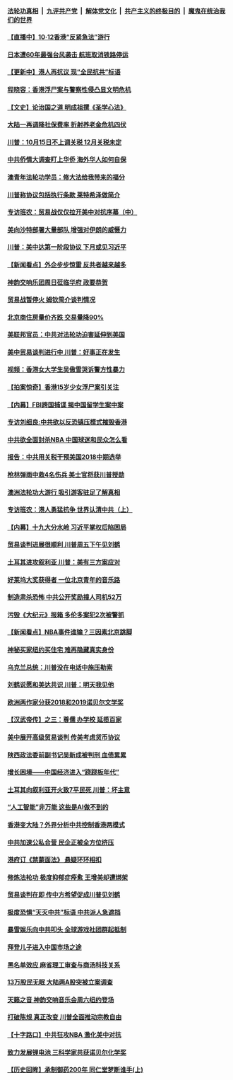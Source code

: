 ####  [法轮功真相](../../../../basic/blob/master/README.md?t=10121313) &nbsp;|&nbsp; [九评共产党](../../../../9ping.md/blob/master/README.md?t=10121313) &nbsp;|&nbsp; [解体党文化](../../../../jtdwh.md/blob/master/README.md?t=10121313)  &nbsp;|&nbsp; [共产主义的终极目的](../../../../gczydzjmd.md/blob/master/README.md?t=10121313) &nbsp;|&nbsp; [魔鬼在统治我们的世界](../../../../mgztzwmdsj.md/blob/master/README.md?t=10121313) 

#### [【直播中】10·12香港“反紧急法”游行](../pages/nf4514/n11582934.md?t=10121313) 

#### [日本遭60年最强台风袭击 航班取消铁路停运](../pages/nf4514/n11584166.md?t=10121313) 

#### [【更新中】港人再抗议 现“全民抗共”标语](../pages/nf4514/n11583751.md?t=10121313) 

#### [程晓容：香港浮尸案与警察性侵凸显文明危机](../pages/nf4514/n11583911.md?t=10121313) 

#### [【文史】论治国之道 明成祖撰《圣学心法》](../pages/nf4514/n8079160.md?t=10121313) 

#### [大陆一再调降社保费率 折射养老金危机四伏](../pages/nf4514/n11575972.md?t=10121313) 

#### [川普：10月15日不上调关税 12月关税未定](../pages/nf4514/n11583308.md?t=10121313) 

#### [中共侨情大调查盯上华侨 海外华人如何自保](../pages/nf4514/n11581099.md?t=10121313) 

#### [澳青年法轮功学员：修大法给我带来的福分](../pages/nf4514/n11581886.md?t=10121313) 

#### [川普称协议包括执行条款 莱特希泽做简介](../pages/nf4514/n11583457.md?t=10121313) 

#### [专访班农：贸易战仅仅拉开美中对抗序幕（中）](../pages/nf4514/n11579405.md?t=10121313) 

#### [美向沙特部署大量部队 增强对伊朗的威慑力](../pages/nf4514/n11582944.md?t=10121313) 

#### [川普：美中达第一阶段协议 下月或见习近平](../pages/nf4514/n11583072.md?t=10121313) 

#### [【新闻看点】外企步步惊雷 反共者越来越多](../pages/nf4514/n11582831.md?t=10121313) 

#### [神韵交响乐团周日莅临华府 政要恭贺](../pages/nf4514/n11582993.md?t=10121313) 

#### [贸易战暂停火 姆钦简介谈判情况](../pages/nf4514/n11582972.md?t=10121313) 

#### [北京商住房量价齐跌 交易量降90%](../pages/nf4514/n11582670.md?t=10121313) 

#### [美联邦官员：中共对法轮功迫害延伸到美国](../pages/nf4514/n11579418.md?t=10121313) 

#### [美中贸易谈判进行中 川普：好事正在发生](../pages/nf4514/n11582645.md?t=10121313) 

#### [视频：香港女大学生吴傲雪哭诉警方性暴力](../pages/nf4514/n11581953.md?t=10121313) 

#### [【拍案惊奇】香港15岁少女浮尸案引关注](../pages/nf4514/n11581423.md?t=10121313) 

#### [【内幕】FBI跨国捕谍 揭中国留学生案中案](../pages/nf4514/n11552727.md?t=10121313) 

#### [专访刘细良:中共欲以反恐镇压模式摧毁香港](../pages/nf4514/n11581860.md?t=10121313) 

#### [中共欲全面封杀NBA 中国球迷和民众怎么看](../pages/nf4514/n11582079.md?t=10121313) 

#### [报告：中共用关税干预美国2018中期选举](../pages/nf4514/n11581366.md?t=10121313) 

#### [枪林弹雨中救4名伤兵 美士官将获川普授勋](../pages/nf4514/n11582068.md?t=10121313) 

#### [澳洲法轮功大游行 吸引游客驻足了解真相](../pages/nf4514/n11581842.md?t=10121313) 

#### [专访班农：港人勇猛抗争 世界认清中共（上）](../pages/nf4514/n11579324.md?t=10121313) 

#### [【内幕】十九大分水岭 习近平掌权后陷困局](../pages/nf4514/n11572561.md?t=10121313) 

#### [贸易谈判进展很顺利 川普周五下午见刘鹤](../pages/nf4514/n11581259.md?t=10121313) 

#### [土耳其进攻叙利亚 川普：美有三方案应对](../pages/nf4514/n11581157.md?t=10121313) 

#### [好莱坞大奖获得者 一位北京青年的音乐路](../pages/nf4514/n11580971.md?t=10121313) 

#### [制造肃杀恐怖 中共公开奖励撞人司机52万](../pages/nf4514/n11581115.md?t=10121313) 

#### [污毁《大纪元》报箱 多伦多案犯2次被警抓](../pages/nf4514/n11581036.md?t=10121313) 

#### [【新闻看点】NBA事件谁输？三因素北京跳脚](../pages/nf4514/n11580791.md?t=10121313) 

#### [神秘买家纽约买住宅 难再隐藏真实身份](../pages/nf4514/n11580168.md?t=10121313) 

#### [乌克兰总统：川普没在电话中施压勒索](../pages/nf4514/n11580631.md?t=10121313) 

#### [刘鹤说愿和美达共识 川普：明天我见他](../pages/nf4514/n11580690.md?t=10121313) 

#### [欧洲两作家分获2018和2019诺贝尔文学奖](../pages/nf4514/n11580588.md?t=10121313) 

#### [【汉武帝传】之三：尊儒 办学校 延揽百家](../pages/nf4514/n11417562.md?t=10121313) 

#### [美中展开高级贸易谈判 传美考虑货币协议](../pages/nf4514/n11580591.md?t=10121313) 

#### [陕西政法委前副书记吴新成被判刑 血债累累](../pages/nf4514/n11580196.md?t=10121313) 

#### [增长困境——中国经济进入“跷跷板年代”](../pages/nf4514/n11580404.md?t=10121313) 

#### [土耳其向叙利亚开火致7平民死 川普：坏主意](../pages/nf4514/n11578669.md?t=10121313) 

#### [“人工智能”非万能  这些是AI做不到的](../pages/nf4514/n11580035.md?t=10121313) 

#### [香港变大陆？外界分析中共控制香港两模式](../pages/nf4514/n11579512.md?t=10121313) 

#### [中共加速公私合营 民企正被全方位挤压](../pages/nf4514/n11572528.md?t=10121313) 

#### [港府订《禁蒙面法》 悬疑环环相扣](../pages/nf4514/n11576752.md?t=10121313) 

#### [修炼法轮功 极度抑郁症痊愈 王增美却遭绑架](../pages/nf4514/n11578978.md?t=10121313) 

#### [贸易谈判在即 传中方希望促成川普见刘鹤](../pages/nf4514/n11579391.md?t=10121313) 

#### [极度恐惧“天灭中共”标语 中共派人急遮挡](../pages/nf4514/n11579361.md?t=10121313) 

#### [暴雪娱乐向中共叩头 全球游戏社团群起抵制](../pages/nf4514/n11578774.md?t=10121313) 

#### [拜登儿子进入中国市场之途](../pages/nf4514/n11579041.md?t=10121313) 

#### [黑名单效应 麻省理工审查与商汤科技关系](../pages/nf4514/n11579014.md?t=10121313) 

#### [13万股民无眠 大陆两A股突被立案调查](../pages/nf4514/n11578834.md?t=10121313) 

#### [天籁之音 神韵交响音乐会周六纽约登场](../pages/nf4514/n11577578.md?t=10121313) 

#### [打破陈规 真正改变 川普全面推动宗教自由](../pages/nf4514/n11577853.md?t=10121313) 

#### [【十字路口】中共狂攻NBA 激化美中对抗](../pages/nf4514/n11577274.md?t=10121313) 

#### [致力发展锂电池 三科学家共获诺贝尔化学奖](../pages/nf4514/n11578352.md?t=10121313) 

#### [【历史回眸】承制御药200年 同仁堂梦断谁手(上)](../pages/nf4514/n11572128.md?t=10121313) 

